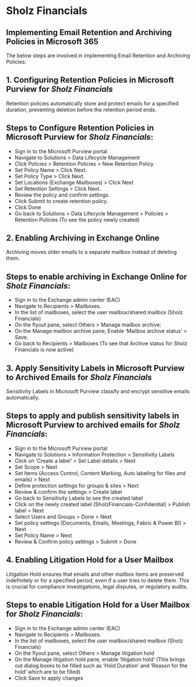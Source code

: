 # Sholz Financials

## Implementing Email Retention and Archiving Policies in Microsoft 365

The below steps are involved in implementing Email Retention and Archiving Policies:

## 1. Configuring Retention Policies in Microsoft Purview for *Sholz Financials*
Retention policies automatically store and protect emails for a specified duration, preventing deletion before the retention period ends.

## Steps to Configure Retention Policies in Microsoft Purview for *Sholz Financials*:
- Sign in to the Microsoft Purview portal
- Navigate to Solutions > Data Lifecycle Management
- Click Policies > Retention Policies > New Retention Policy
- Set Policy Name > Click Next.
- Set Policy Type > Click Next.
- Set Locations (Exchange Mailboxes) > Click Next
- Set Retention Settings > Click Next.
- Review the policy and confirm settings.
- Click Submit to create retention policy.
- Click Done
- Go back to Solutions > Data Lifecycle Management > Policies > Retention Policies (To see the policy newly created)

## 2. Enabling Archiving in Exchange Online
Archiving moves older emails to a separate mailbox instead of deleting them.

## Steps to enable archiving in Exchange Online for *Sholz Financials*:
- Sign in to the Exchange admin center (EAC) 
- Navigate to Recipients > Mailboxes.
- In the list of mailboxes, select the user mailbox/shared mailbox (Sholz Financials) 
- On the flyout pane, select Others > Manage mailbox archive:
- On the Manage mailbox archive pane, Enable ‘Mailbox archive status’ > Save.
- Go back to Recipients > Mailboxes (To see that Archive status for Sholz Financials is now active)

## 3. Apply Sensitivity Labels in Microsoft Purview to Archived Emails for *Sholz Financials*
Sensitivity Labels in Microsoft Purview classify and encrypt sensitive emails automatically.

## Steps to apply and publish sensitivity labels in Microsoft Purview to archived emails for *Sholz Financials*:
- Sign in to the Microsoft Purview portal
- Navigate to Solutions > Information Protection > Sensitivity Labels
- Click on ‘Create a label’ > Set Label details > Next
- Set Scope > Next
- Set Items (Access Control, Content Marking, Auto labeling for files and emails) > Next
- Define protection settings for groups & sites > Next
- Review & confirm the settings > Create label
- Go back to Sensitivity Labels to see the created label
- Click on the newly created label (SholzFinancials-Confidential) > Publish label > Next
- Select Users and Groups > Done > Next
- Set policy settings (Documents, Emails, Meetings, Fabric & Power BI) > Next
- Set Policy Name > Next
- Review & Confirm policy settings > Submit > Done

## 4. Enabling Litigation Hold for a User Mailbox
Litigation Hold ensures that emails and other mailbox items are preserved indefinitely or for a specified period, even if a user tries to delete them. This is crucial for compliance investigations, legal disputes, or regulatory audits.

## Steps to enable Litigation Hold for a User Mailbox for *Sholz Financials*:
- Sign in to the Exchange admin center (EAC) 
- Navigate to Recipients > Mailboxes.
- In the list of mailboxes, select the user mailbox/shared mailbox (Sholz Financials) 
- On the flyout pane, select Others > Manage litigation hold
- On the Manage litigation hold pane, enable ‘litigation hold’ (This brings out dialog boxes to be filled such as ‘Hold Duration’ and ‘Reason for the hold’ which are to be filled)
- Click Save to apply changes

 


